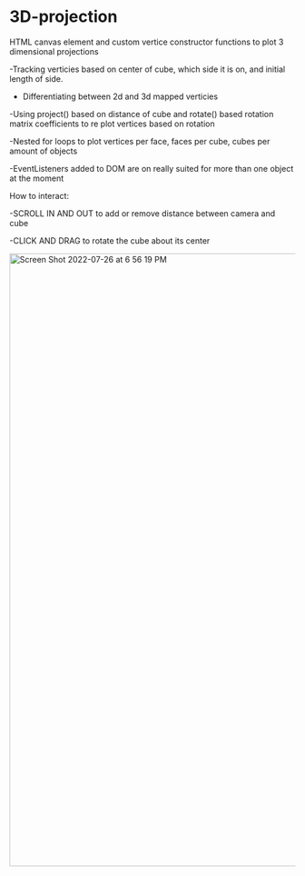 # 3D-projection
HTML canvas element and custom vertice constructor functions to plot 3 dimensional projections

-Tracking verticies based on center of cube, which side it is on, and initial length of side.

- Differentiating between 2d and 3d mapped verticies

-Using project() based on distance of cube and rotate() based rotation matrix coefficients to re plot vertices based on rotation

-Nested for loops to plot vertices per face, faces per cube, cubes per amount of objects

-EventListeners added to DOM are on really suited for more than one object at the moment

How to interact:

-SCROLL IN AND OUT to add or remove distance between camera and cube

-CLICK AND DRAG to rotate the cube about its center



<img width="1079" alt="Screen Shot 2022-07-26 at 6 56 19 PM" src="https://user-images.githubusercontent.com/85910267/181126162-1f720f31-3f11-4957-81bf-0db59e7bb38b.png">
